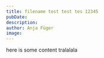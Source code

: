```yaml
---
title: filename test test tes 12345
pubDate: 
description: 
author: Anja Füger
image: 
---
```


here is some content tralalala